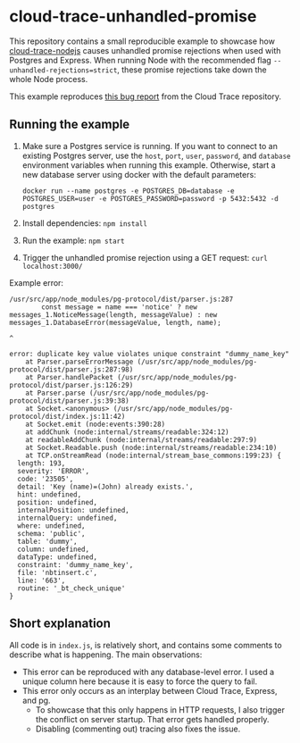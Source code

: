 # cloud-trace-unhandled-promise

This repository contains a small reproducible example to showcase how [cloud-trace-nodejs](https://github.com/googleapis/cloud-trace-nodejs) causes unhandled promise rejections when used with Postgres and Express. When running Node with the recommended flag `--unhandled-rejections=strict`, these promise rejections take down the whole Node process.

This example reproduces [this bug report](https://github.com/googleapis/cloud-trace-nodejs/issues/1319) from the Cloud Trace repository.

## Running the example

1. Make sure a Postgres service is running. If you want to connect to an existing Postgres server, use the `host`, `port`, `user`, `password`, and `database` environment variables when running this example. Otherwise, start a new database server using docker with the default parameters:
    ```
    docker run --name postgres -e POSTGRES_DB=database -e POSTGRES_USER=user -e POSTGRES_PASSWORD=password -p 5432:5432 -d postgres
    ```

2. Install dependencies: `npm install`
3. Run the example: `npm start`
4. Trigger the unhandled promise rejection using a GET request: `curl localhost:3000/`

Example error:
```
/usr/src/app/node_modules/pg-protocol/dist/parser.js:287
        const message = name === 'notice' ? new messages_1.NoticeMessage(length, messageValue) : new messages_1.DatabaseError(messageValue, length, name);
                                                                                                 ^

error: duplicate key value violates unique constraint "dummy_name_key"
    at Parser.parseErrorMessage (/usr/src/app/node_modules/pg-protocol/dist/parser.js:287:98)
    at Parser.handlePacket (/usr/src/app/node_modules/pg-protocol/dist/parser.js:126:29)
    at Parser.parse (/usr/src/app/node_modules/pg-protocol/dist/parser.js:39:38)
    at Socket.<anonymous> (/usr/src/app/node_modules/pg-protocol/dist/index.js:11:42)
    at Socket.emit (node:events:390:28)
    at addChunk (node:internal/streams/readable:324:12)
    at readableAddChunk (node:internal/streams/readable:297:9)
    at Socket.Readable.push (node:internal/streams/readable:234:10)
    at TCP.onStreamRead (node:internal/stream_base_commons:199:23) {
  length: 193,
  severity: 'ERROR',
  code: '23505',
  detail: 'Key (name)=(John) already exists.',
  hint: undefined,
  position: undefined,
  internalPosition: undefined,
  internalQuery: undefined,
  where: undefined,
  schema: 'public',
  table: 'dummy',
  column: undefined,
  dataType: undefined,
  constraint: 'dummy_name_key',
  file: 'nbtinsert.c',
  line: '663',
  routine: '_bt_check_unique'
}
```

## Short explanation

All code is in `index.js`, is relatively short, and contains some comments to describe what is happening. The main observations:

- This error can be reproduced with any database-level error. I used a unique column here because it is easy to force the query to fail.
- This error only occurs as an interplay between Cloud Trace, Express, and pg.
    - To showcase that this only happens in HTTP requests, I also trigger the conflict on server startup. That error gets handled properly.
    - Disabling (commenting out) tracing also fixes the issue.